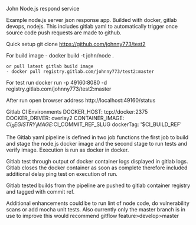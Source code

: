 John Node.js respond service

Example node.js server json response app. Builded with docker, gitlab devops, nodejs. This includes gitlab yaml to automatically trigger once source code push requests are made to github.

Quick setup
    git clone https://github.com/johnny773/test2

For build image
    - docker build -t john/node .

    or pull latest gitlab build image
    - docker pull registry.gitlab.com/johnny773/test2:master

For test run
    docker run -p 49160:8080 -d registry.gitlab.com/johnny773/test2:master

After run
    open browser address http://localhost:49160/status

Gitlab CI Environments
    DOCKER_HOST: tcp://docker:2375
    DOCKER_DRIVER: overlay2
    CONTAINER_IMAGE: $CI_REGISTRY_IMAGE:$CI_COMMIT_REF_SLUG
    dockerTag: '$CI_BUILD_REF'

The Gitlab yaml pipeline is defined in two job functions the first job to build and stage the node.js docker image and the second stage to run tests and verify image. Execution is run as docker in docker.

Gitlab test through output of docker container logs displayed in gitlab logs. Gitlab closes the docker container as soon as complete therefore included additional delay ping test on execution of run.

Gitlab tested builds from the pipeline are pushed to gitlab container registry and tagged with commit ref.

Additional enhancements could be to run lint of node code, do vulnerability scans or add mocha unit tests. 
Also currently only the master branch is in use to improve this would recommend gitflow feature>develop>master